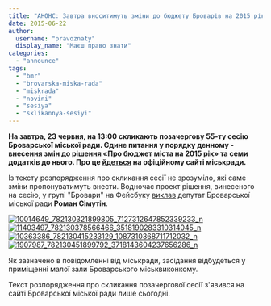 ```yaml
---
title: "АНОНС: Завтра вноситимуть зміни до бюджету Броварів на 2015 рік"
date: 2015-06-22
author: 
  username: "pravoznaty"
  display_name: "Маєш право знати"
categories: 
  - "announce"
tags: 
  - "bmr"
  - "brovarska-miska-rada"
  - "miskrada"
  - "novini"
  - "sesiya"
  - "sklikannya-sesiyi"
---
```


**На завтра, 23 червня, на 13:00 скликають позачергову 55-ту сесію Броварської міської ради. Єдине питання у порядку денному - внесення змін до рішення «Про бюджет міста на 2015 рік» та семи додатків до нього. Про це [йдеться](http://brovary.kiev.ua/rozporyadzhennya-m%D1%96skogo-golovi-v%D1%96d-22062015-%E2%84%96104-od-pro-sklikannya-p%E2%80%99yatdesyat-p%E2%80%99yato%D1%97-pozachergovo) на офіційному сайті міськради.**

Із тексту розпорядження про скликання сесії не зрозуміло, які саме зміни пропонуватимуть внести. Водночас проект рішення, винесеного на сесію, у групі "Бровари" на Фейсбуку [виклав](https://www.facebook.com/groups/brovary/permalink/1059931167370182/) депутат Броварської міської ради **Роман Сімутін**.

[![10014649_782130321899805_7127312647852339233_n](https://mpz.brovary.org/wp-content/uploads/2015/06/10014649_782130321899805_7127312647852339233_n.jpg)](https://mpz.brovary.org/wp-content/uploads/2015/06/10014649_782130321899805_7127312647852339233_n.jpg) [![11403497_782130378566466_3518190283310314045_n](https://mpz.brovary.org/wp-content/uploads/2015/06/11403497_782130378566466_3518190283310314045_n.jpg)](https://mpz.brovary.org/wp-content/uploads/2015/06/11403497_782130378566466_3518190283310314045_n.jpg) [![10363386_782130415233129_1087310368711712032_n](https://mpz.brovary.org/wp-content/uploads/2015/06/10363386_782130415233129_1087310368711712032_n.jpg)](https://mpz.brovary.org/wp-content/uploads/2015/06/10363386_782130415233129_1087310368711712032_n.jpg) [![1907987_782130451899792_3718143604237656286_n](https://mpz.brovary.org/wp-content/uploads/2015/06/1907987_782130451899792_3718143604237656286_n.jpg)](https://mpz.brovary.org/wp-content/uploads/2015/06/1907987_782130451899792_3718143604237656286_n.jpg)

Як зазначено в повідомленні від міськради, засідання відбудеться у приміщенні малої зали Броварського міськвиконкому.

Текст розпорядження про скликання позачергової сесії з'явився на сайті Броварської міської ради лише сьогодні.
